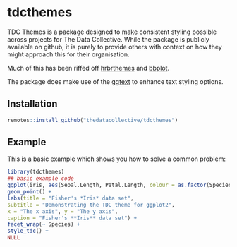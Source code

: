 # tdcthemes

<!-- badges: start -->
<!-- badges: end -->

TDC Themes is a package designed to make consistent styling possible across projects for The Data Collective. While the package is publicly available on github, it is purely to provide others with context on how they might approach this for their organisation.

Much of this has been riffed off [hrbrthemes](https://github.com/hrbrmstr/hrbrthemes) and [bbplot](https://github.com/bbc/bbplot).

The package does make use of the [ggtext](https://github.com/wilkelab/ggtext) to enhance text styling options.

## Installation

``` r
remotes::install_github("thedatacollective/tdcthemes")
```

## Example

This is a basic example which shows you how to solve a common problem:

``` r
library(tdcthemes)
## basic example code
ggplot(iris, aes(Sepal.Length, Petal.Length, colour = as.factor(Species))) +
geom_point() +
labs(title = "Fisher's *Iris* data set",
subtitle = "Demonstrating the TDC theme for ggplot2",
x = "The x axis", y = "The y axis",
caption = "Fisher's **Iris** data set") +
facet_wrap(~ Species) +
style_tdc() +
NULL
```

